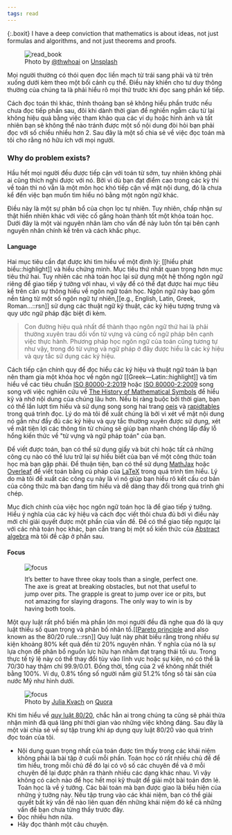 ```yaml
---
tags: read
---
```


{:.boxit}
I have a deep conviction that mathematics is about ideas, not just formulas and algorithms, and not just theorems and proofs.

<figure>
  <img src="https://images.unsplash.com/photo-1578667343354-26a1de5bfe5a?ixlib=rb-1.2.1&ixid=eyJhcHBfaWQiOjEyMDd9&auto=format&fit=crop&w=1650&q=80" alt="read_book">
  <figcaption>Photo by <a href="https://unsplash.com/@thwhoai">@thwhoai</a> on <a href="https://unsplash.com/">Unsplash</a></figcaption>
</figure>

<p class="drop-cap">M<span>ọi người thường có thói quen đọc liền mạch từ trái sang phải và từ trên xuống dưới kèm theo một bối cảnh cụ thể. Điều này khiến cho tư duy thông thường của chúng ta là phải hiểu rõ mọi thứ trước khi đọc sang phần kế tiếp.</span></p>

Cách đọc toán thì khác, thỉnh thoảng bạn sẽ không hiểu phần trước nếu chưa đọc tiếp phần sau, đôi khi dành thời gian để nghiền ngẫm câu từ lại không hiệu quả bằng việc tham khảo qua các ví dụ hoặc hình ảnh và tất nhiên bạn sẽ không thể nào tránh được một số nội dung đòi hỏi bạn phải đọc với số chiều nhiều hơn 2. Sau đây là một số chia sẻ về việc đọc toán mà tôi cho rằng nó hữu ích với mọi người.

### Why do problem exists?

Hầu hết mọi người đều được tiếp cận với toán từ sớm, tuy nhiên không phải ai cũng thích nghi được với nó. Bởi vì dù bạn đạt điểm cao trong các kỳ thi về toán thì nó vẫn là một môn học khó tiếp cận về mặt nội dung, đó là chưa kể đến việc bạn muốn tìm hiểu nó bằng một ngôn ngữ khác.

Điều này là một sự phân bổ của chọn lọc tự nhiên. Tuy nhiên, chấp nhận sự thật hiển nhiên khác với việc cố gắng hoàn thành tốt một khóa toán học. Dưới đây là một vài nguyên nhân làm cho vấn đề này luôn tồn tại bên cạnh nguyên nhân chính kể trên và cách khắc phục.

#### Language

Hai mục tiêu cần đạt được khi tìm hiểu về một định lý: [[hiểu phát biểu::highlight]] và hiểu chứng minh. Mục tiêu thứ nhất quan trọng hơn mục tiêu thứ hai. Tuy nhiên các nhà toán học lại sử dụng một hệ thống ngôn ngữ riêng để giao tiếp ý tưởng với nhau, vì vậy để có thể đạt được hai mục tiêu kể trên cần sự thông hiểu về ngôn ngữ toán học. Ngôn ngữ này bao gồm nền tảng từ một số ngôn ngữ tự nhiên,[[e.g., English, Latin, Greek, Roman...::rsn]] sử dụng các thuật ngữ kỹ thuật, các ký hiệu tượng trưng và quy ước ngữ pháp đặc biệt đi kèm.

> Con đường hiệu quả nhất để thành thạo ngôn ngữ thứ hai là phải thường xuyên trau dồi vốn từ vựng và củng cố ngữ pháp bên cạnh việc thực hành. Phương pháp học ngôn ngữ của toán cũng tương tự như vậy, trong đó từ vựng và ngữ pháp ở đây được hiểu là các ký hiệu và quy tắc sử dụng các ký hiệu. 

Cách tiếp cận chính quy để đọc hiểu các ký hiệu và thuật ngữ toán là bạn nên tham gia một khóa học về ngôn ngữ [[Greek—Latin::highlight]] và tìm hiểu về các tiêu chuẩn [ISO 80000-2:2019](https://www.iso.org/standard/64973.html) hoặc [ISO 80000-2:2009](https://people.engr.ncsu.edu/jwilson/files/mathsigns.pdf) song song với việc nghiên cứu về [The History of Mathematical Symbols](http://93.174.95.29/main/1166000/5d72233755695170fbb573673e65df43/Joseph%20Mazur%20-%20Enlightening%20Symbols_%20A%20Short%20History%20of%20Mathematical%20Notation%20and%20Its%20Hidden%20Powers-Princeton%20University%20Press%20%282014%29.pdf) để hiểu kỹ và nhớ nội dung của chúng lâu hơn. Nếu bị ràng buộc bởi thời gian, bạn có thể lần lượt tìm hiểu và sử dụng song song hai trang [oeis](https://oeis.org/wiki/List_of_LaTeX_mathematical_symbols) và [rapidtables](https://www.rapidtables.com/math/symbols/Basic_Math_Symbols.html) trong quá trình đọc. Lý do mà tôi đề xuất chúng là bởi vì xét về mặt nội dung nó gần như đầy đủ các ký hiệu và quy tắc thường xuyên được sử dụng, xét về mặt tiện lợi các thông tin từ chúng sẽ giúp bạn nhanh chóng lấp đầy lỗ hổng kiến thức về "từ vựng và ngữ pháp toán" của bạn.

Để viết được toán, bạn có thể sử dụng giấy và bút chì hoặc tất cả những công cụ nào có thể lưu trữ lại sự hiểu biết của bạn về một công thức toán học mà bạn gặp phải. Để thuận tiện, bạn có thể sử dụng [MathJax](https://mathjax.github.io/MathJax-demos-web/input-tex2chtml.html) hoặc [Overleaf](https://www.overleaf.com/) để viết toán bằng cú pháp của [LaTeX](https://www.latex-project.org/) trong quá trình tìm hiểu. Lý do mà tôi đề xuất các công cụ này là vì nó giúp bạn hiểu rõ kết cấu cơ bản của công thức mà bạn đang tìm hiểu và dễ dàng thay đổi trong quá trình ghi chép.

Mục đích chính của việc học ngôn ngữ toán học là để giao tiếp ý tưởng. Hiểu ý nghĩa của các ký hiệu và cách đọc viết thôi chưa đủ bởi vì điều này mới chỉ giải quyết được một phần của vấn đề. Để có thể giao tiếp ngược lại với các nhà toán học khác, bạn cần trang bị một số kiến thức của [Abstract algebra](https://quicklook.netlify.app/notes/abstract-algebra) mà tôi đề cập ở phần sau.

#### Focus

<figure>
  <img src="https://miro.medium.com/max/700/1*TcsPbK3g22mU0hGe08jHPA.gif" alt="focus">
  <figcaption style=" margin-top: 10px; ">It’s better to have three okay tools than a single, perfect one. The axe is great at breaking obstacles, but not that useful to jump over pits. The grapple is great to jump over ice or pits, but not amazing for slaying dragons. The only way to win is by having both tools.</figcaption>
</figure>

Một quy luật rất phổ biến mà phần lớn mọi người đều đã nghe qua đó là quy luật thiểu số quan trọng và phân bố nhân tố.[[[Pareto principle](https://en.wikipedia.org/wiki/Pareto_principle) and also known as the 80/20 rule.::rsn]] Quy luật này phát biểu rằng trong nhiều sự kiện khoảng 80% kết quả đến từ 20% nguyên nhân. Ý nghĩa của nó là sự lựa chọn để phân bổ nguồn lực hữu hạn nhằm đạt trạng thái tối ưu. Trong thực tế tỷ lệ này có thể thay đổi tùy vào lĩnh vực hoặc sự kiện, nó có thể là 70/30 hay thậm chí 99.9/0.01. Đồng thời, tổng của 2 vế không nhất thiết bằng 100%. Ví dụ, 0.8% tổng số người nắm giữ 51.2% tổng số tài sản của nước Mỹ như hình dưới.

<figure>
  <img src="https://qph.fs.quoracdn.net/main-qimg-9a3652ec7c10bf781402eebfd6ff7c0a" alt="focus">
  <figcaption>Photo by <a href="https://www.quora.com/profile/Julia-Kvach">Julia Kvach</a> on <a href="https://www.quora.com/What-is-the-best-thing-you-heard-recently/answer/Julia-Kvach?share=6d36c3f0&srid=XTaeu">Quora</a></figcaption>
</figure>

Khi tìm hiểu về [quy luật 80/20](https://sachvui.com/sachvui-686868666888/ebooks/2017/pdf/Sachvui.Com-nguyen-ly-80-20.pdf), chắc hẳn ai trong chúng ta cũng sẽ phải thừa nhận mình đã quá lãng phí thời gian vào những việc không đáng. Sau đây là một vài chia sẻ về sự tập trung khi áp dụng quy luật 80/20 vào quá trình đọc toán của tôi.

- Nội dung quan trọng nhất của toán được tìm thấy trong các khái niệm không phải là bài tập ở cuối mỗi phần. Toán học có rất nhiều chủ đề để tìm hiểu, trong mỗi chủ đề đó lại có vô số các chuyên đề và ở mỗi chuyên đề lại được phân ra thành nhiều các dạng khác nhau. Vì vậy không có cách nào để học hết mọi kỹ thuật để giải một bài toán đơn lẻ. Toán học là về ý tưởng. Các bài toán mà bạn được giao là biểu hiện của những ý tưởng này. Nếu tập trung vào các khái niệm, bạn có thể giải quyết bất kỳ vấn đề nào liên quan đến những khái niệm đó kể cả những vấn đề bạn chưa từng thấy trước đây.
- Đọc nhiều hơn nữa.
- Hãy đọc thành một câu chuyện.

